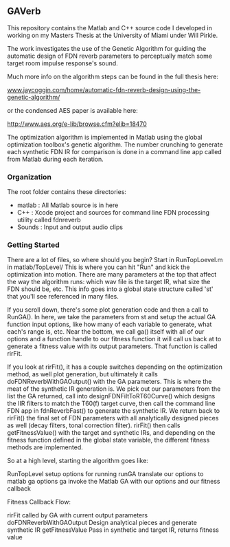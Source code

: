 
## GAVerb

This repository contains the Matlab and C++ source code I developed in working on my Masters Thesis at the University of Miami under Will Pirkle.

The work investigates the use of the Genetic Algorithm for guiding the automatic design of FDN reverb parameters to perceptually match some target room impulse response's sound.

Much more info on the algorithm steps can be found in the full thesis here:

www.jaycoggin.com/home/automatic-fdn-reverb-design-using-the-genetic-algorithm/

or the condensed AES paper is available here:

http://www.aes.org/e-lib/browse.cfm?elib=18470

The optimization algorithm is implemented in Matlab using the global optimization toolbox's genetic algorithm. The number crunching to generate each synthetic FDN IR for comparison is done in a command line app called from Matlab during each iteration.


### Organization

The root folder contains these directories:

- matlab : All Matlab source is in here
- C++ : Xcode project and sources for command line FDN processing utility called fdnreverb
- Sounds : Input and output audio clips

### Getting Started

There are a lot of files, so where should you begin? Start in RunTopLoevel.m in matlab/TopLevel/ This is where you can hit "Run" and kick the optimization into motion. There are many parameters at the top that affect the way the algorithm runs: which wav file is the target IR, what size the FDN should be, etc. This info goes into a global state structure called 'st' that you'll see referenced in many files.

 If you scroll down, there's some plot generation code and then a call to RunGA(). In here, we take the parameters from st and setup the actual GA function input options, like how many of each variable to generate, what each's range is, etc. Near the bottom, we call ga() itself with all of our options and a function handle to our fitness function it will call us back at to generate a fitness value with its output parameters. That function is called rirFit. 

If you look at rirFit(), it has a couple switches depending on the optimization method, as well plot generation, but ultimately it calls doFDNReverbWithGAOutput() with the GA parameters. This is where the meat of the synthetic IR generation is. We pick out our parameters from the list the GA returned, call into designFDNFiltToRT60Curve() which designs the IIR filters to match the T60(f) target curve, then call the command line FDN app in fdnReverbFast() to generate the synthetic IR. We return back to rirFit() the final set of FDN parameters with all analytically designed pieces as well (decay filters, tonal correction filter). rirFit() then calls getFitnessValue() with the target and synthetic IRs, and depending on the fitness function defined in the global state variable, the different fitness methods are implemented.

So at a high level, starting the algorithm goes like:

RunTopLevel 	setup options for running
runGA           translate our options to matlab ga options
ga              invoke the Matlab GA with our options and our fitness callback

Fitness Callback Flow:

rirFit                      called by GA with current output parameters
doFDNReverbWithGAOutput   	Design analytical pieces and generate synthetic IR
getFitnessValue             Pass in synthetic and target IR, returns fitness value






